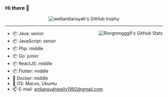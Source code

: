### Hi there 👋

<!--
**Rongronggg9/Rongronggg9** is a ✨ _special_ ✨ repository because its `README.md` (this file) appears on your GitHub profile.
Here are some ideas to get you started:
- 🔭 I’m currently working on ...
- 🌱 I’m currently learning ...
- 👯 I’m looking to collaborate on ...
- 🤔 I’m looking for help with ...
- 💬 Ask me about ...
- 📫 How to reach me: ...
- 😄 Pronouns: ...
- ⚡ Fun fact: ...
-->

<div align="center">
  <img src="https://github-profile-trophy.vercel.app/?username=welliardiansyah&column=-1" alt="welliardiansyah's GitHub trophy">
</div>

<hr>

<img align="right" src="https://github-readme-stats-rongronggg9.vercel.app/api?username=welliardiansyah&count_private=true&show_icons=true&theme=buefy&custom_title=🧶%20WELLIARDIANSYAH%20is%20vibrating" alt="Rongronggg9's GitHub Stats">

- 📦 Java: senior
- 📦 JavaScript: senior
- 📦 Php: middle
- 📦 Go: junior
- 📦 ReactJS: middle
- 📦 Flutter: middle
- 🦈 Docker: middle
- 🍥 OS: Macos, Ubuntu
- 📫 E-mail: [ardiansyahwelly1992@gmail.com](ardiansyahwelly1992@gmail.com)

